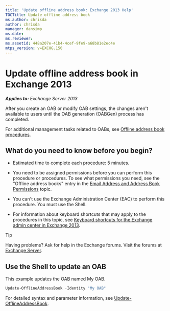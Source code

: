 ```yaml
---
title: 'Update offline address book: Exchange 2013 Help'
TOCTitle: Update offline address book
ms.author: chrisda
author: chrisda
manager: dansimp
ms.date: 
ms.reviewer: 
ms.assetid: 448a207e-41b4-4cef-9fe9-a68b81e2ec4e
mtps_version: v=EXCHG.150
---
```


# Update offline address book in Exchange 2013

_**Applies to:** Exchange Server 2013_

After you create an OAB or modify OAB settings, the changes aren't available to users until the OAB generation (OABGen) process has completed.

For additional management tasks related to OABs, see [Offline address book procedures](offline-address-book-procedures-exchange-2013-help.md).

## What do you need to know before you begin?

- Estimated time to complete each procedure: 5 minutes.

- You need to be assigned permissions before you can perform this procedure or procedures. To see what permissions you need, see the "Offline address books" entry in the [Email Address and Address Book Permissions](http://technet.microsoft.com/library/1c1de09d-16ef-4424-9bfb-eb7edffbc8c2.aspx) topic.

- You can't use the Exchange Administration Center (EAC) to perform this procedure. You must use the Shell.

- For information about keyboard shortcuts that may apply to the procedures in this topic, see [Keyboard shortcuts for the Exchange admin center in Exchange 2013](keyboard-shortcuts-in-the-exchange-admin-center-2013-help.md).

> [!TIP]
> Having problems? Ask for help in the Exchange forums. Visit the forums at [Exchange Server](https://go.microsoft.com/fwlink/p/?linkId=60612).

## Use the Shell to update an OAB

This example updates the OAB named My OAB.

```powershell
Update-OfflineAddressBook -Identity "My OAB"
```

For detailed syntax and parameter information, see [Update-OfflineAddressBook](http://technet.microsoft.com/library/08ee5bd7-1c23-492e-8952-d37b2a61c022.aspx).
